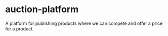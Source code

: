 # auction-platform
A platform for publishing products where we can compete and offer a price for a product.
